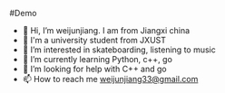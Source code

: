 #Demo
- 👋 Hi, I’m weijunjiang. I am from Jiangxi china
- 🏫 I'm a university student from JXUST
- 👀 I’m interested in skateboarding, listening to music
- 🌱 I’m currently learning Python, c++, go
- 🤔 I’m looking for help with C++ and go
- 📫 How to reach me weijunjiang33@gmail.com

<!---
weijunjiang123/weijunjiang123 is a ✨ special ✨ repository because its `README.md` (this file) appears on your GitHub profile.
You can click the Preview link to take a look at your changes.
--->
